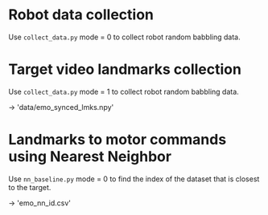 
# Robot data collection
Use ```collect_data.py``` mode = 0 to collect robot random babbling data.

# Target video landmarks collection
Use ```collect_data.py``` mode = 1 to collect robot random babbling data.

-> 'data/emo_synced_lmks.npy'

# Landmarks to motor commands using Nearest Neighbor
Use ```nn_baseline.py``` mode = 0 to find the index of the dataset that is closest to the target.

-> 'emo_nn_id.csv'



